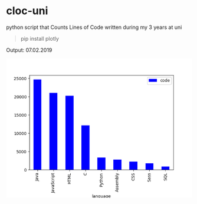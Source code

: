 # cloc-uni

python script that Counts Lines of Code written during my 3 years at uni

> pip install plotly

Output: 07.02.2019

![Plot](plot.png)
